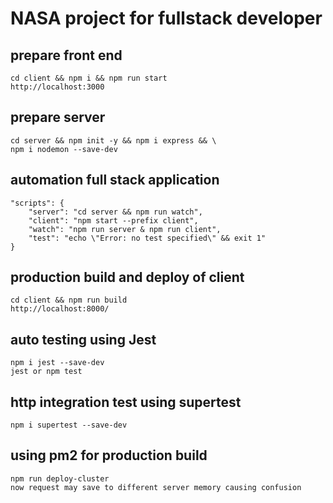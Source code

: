 # NASA project for fullstack developer

## prepare front end
    cd client && npm i && npm run start
    http://localhost:3000

## prepare server
    cd server && npm init -y && npm i express && \
    npm i nodemon --save-dev

## automation full stack application
    "scripts": {
        "server": "cd server && npm run watch",
        "client": "npm start --prefix client",
        "watch": "npm run server & npm run client",
        "test": "echo \"Error: no test specified\" && exit 1"
    }

## production build and deploy of client
    cd client && npm run build
    http://localhost:8000/

## auto testing using Jest
    npm i jest --save-dev
    jest or npm test

## http integration test using supertest
    npm i supertest --save-dev

## using pm2 for production build
    npm run deploy-cluster
    now request may save to different server memory causing confusion


